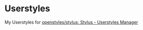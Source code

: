 # Userstyles

My Userstyles for [openstyles/stylus: Stylus \- Userstyles Manager](https://github.com/openstyles/stylus/)
